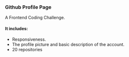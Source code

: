 ### Github Profile Page

A Frontend Coding Challenge.

#### It includes:
- Responsiveness.
- The profile picture and basic description of the account.
- 20 repositories



